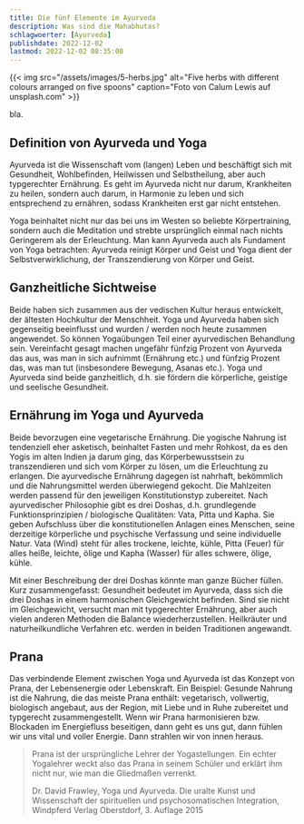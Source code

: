 ```yaml
---
title: Die fünf Elemente im Ayurveda
description: Was sind die Mahabhutas?
schlagwoerter: [Ayurveda]
publishdate: 2022-12-02
lastmod: 2022-12-02 08:35:00
---
```


{{< img src="/assets/images/5-herbs.jpg" alt="Five herbs with different colours arranged on five spoons" caption="Foto von Calum Lewis auf unsplash.com" >}}

bla.


## Definition von Ayurveda und Yoga

Ayurveda ist die Wissenschaft vom (langen) Leben und beschäftigt sich mit Gesundheit, Wohlbefinden, Heilwissen und Selbstheilung, aber auch typgerechter Ernährung. Es geht im Ayurveda nicht nur darum, Krankheiten zu heilen, sondern auch darum, in Harmonie zu leben und sich entsprechend zu ernähren, sodass Krankheiten erst gar nicht entstehen.

Yoga beinhaltet nicht nur das bei uns im Westen so beliebte Körpertraining, sondern auch die Meditation und strebte ursprünglich einmal nach nichts Geringerem als der Erleuchtung. Man kann Ayurveda auch als Fundament von Yoga betrachten: Ayurveda reinigt Körper und Geist und Yoga dient der Selbstverwirklichung, der Transzendierung von Körper und Geist. 


## Ganzheitliche Sichtweise

Beide haben sich zusammen aus der vedischen Kultur heraus entwickelt, der ältesten Hochkultur der Menschheit. Yoga und Ayurveda haben sich gegenseitig beeinflusst und wurden / werden noch heute zusammen angewendet. So können Yogaübungen Teil einer ayurvedischen Behandlung sein. Vereinfacht gesagt machen ungefähr fünfzig Prozent von Ayurveda das aus, was man in sich aufnimmt (Ernährung etc.) und fünfzig Prozent das, was man tut (insbesondere Bewegung, Asanas etc.). Yoga und Ayurveda sind beide ganzheitlich, d.h. sie fördern die körperliche, geistige und seelische Gesundheit.


## Ernährung im Yoga und Ayurveda

Beide bevorzugen eine vegetarische Ernährung. Die yogische Nahrung ist tendenziell eher asketisch, beinhaltet Fasten und mehr Rohkost, da es den Yogis im alten Indien ja darum ging, das Körperbewusstsein zu transzendieren und sich vom Körper zu lösen, um die Erleuchtung zu erlangen. Die ayurvedische Ernährung dagegen ist nahrhaft, bekömmlich und die Nahrungsmittel werden überwiegend gekocht. Die Mahlzeiten werden passend für den jeweiligen Konstitutionstyp zubereitet. Nach ayurvedischer Philosophie gibt es drei Doshas, d.h. grundlegende Funktionsprinzipien / biologische Qualitäten: Vata, Pitta und Kapha. Sie geben Aufschluss über die konstitutionellen Anlagen eines Menschen, seine derzeitige körperliche und psychische Verfassung und seine individuelle Natur. Vata (Wind) steht für alles trockene, leichte, kühle, Pitta (Feuer) für alles heiße, leichte, ölige und Kapha (Wasser) für alles schwere, ölige, kühle.

Mit einer Beschreibung der drei Doshas könnte man ganze Bücher füllen. Kurz zusammengefasst: Gesundheit bedeutet im Ayurveda, dass sich die drei Doshas in einem harmonischen Gleichgewicht befinden. Sind sie nicht im Gleichgewicht, versucht man mit typgerechter Ernährung, aber auch vielen anderen Methoden die Balance wiederherzustellen. Heilkräuter und naturheilkundliche Verfahren etc. werden in beiden Traditionen angewandt.


## Prana

Das verbindende Element zwischen Yoga und Ayurveda ist das Konzept von Prana, der Lebensenergie oder Lebenskraft. Ein Beispiel: Gesunde Nahrung ist die Nahrung, die das meiste Prana enthält: vegetarisch, vollwertig, biologisch angebaut, aus der Region, mit Liebe und in Ruhe zubereitet und typgerecht zusammengestellt. Wenn wir Prana harmonisieren bzw. Blockaden im Energiefluss beseitigen, dann geht es uns gut, dann fühlen wir uns vital und voller Energie. Dann strahlen wir von innen heraus.

>  Prana ist der ursprüngliche Lehrer der Yogastellungen. Ein echter Yogalehrer weckt also das Prana in seinem Schüler und erklärt ihm nicht nur, wie man die Gliedmaßen verrenkt.
>
> Dr. David Frawley, Yoga und Ayurveda. Die uralte Kunst und Wissenschaft der spirituellen und psychosomatischen Integration, Windpferd Verlag Oberstdorf, 3. Auflage 2015


